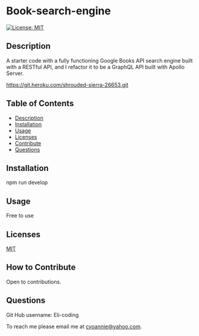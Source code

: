 # Book-search-engine

  [![License: MIT](https://img.shields.io/badge/License-MIT-yellow.svg)](https://opensource.org/licenses/MIT)
        
## Description
A  starter code with a fully functioning Google Books API search engine built with a RESTful API, and I  refactor it to be a GraphQL API built with Apollo Server.


https://git.heroku.com/shrouded-sierra-26653.git

## Table of Contents
* [Description](#description)
* [Installation](#installation)
* [Usage](#usage)
* [Licenses](#licenses)
* [Contribute](#contribute)
* [Questions](#questions)


## Installation

npm run develop

## Usage

Free to use

## Licenses

[MIT](https://choosealicense.com/licenses/mit/)

## How to Contribute

Open to contributions.


## Questions
 
Git Hub username:
Eli-coding

To reach me please email me at cyoannie@yahoo.com.  



